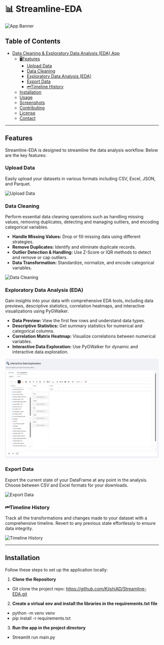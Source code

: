 # 📊 Streamline-EDA

![App Banner](images/banner.png)

## Table of Contents

- [Data Cleaning & Exploratory Data Analysis (EDA) App](#-data-cleaning--exploratory-data-analysis-eda-app)
  - [🖥Features](#-features)
    - [ Upload Data](#-upload-data)
    - [Data Cleaning](#-data-cleaning)
    - [Exploratory Data Analysis (EDA)](#-exploratory-data-analysis-eda)
    - [Export Data](#-export-data)
    - [⏮Timeline History](#-timeline-history)
  - [Installation](#-installation)
  - [ Usage](#-usage)
  - [Screenshots](#-screenshots)
  - [Contributing](#-contributing)
  - [License](#-license)
  - [Contact](#-contact)

---

## Features

Streamline-EDA is designed to streamline the data analysis workflow. Below are the key features:

### Upload Data

Easily upload your datasets in various formats including CSV, Excel, JSON, and Parquet.

![Upload Data](images/upload_data.png)

### Data Cleaning

Perform essential data cleaning operations such as handling missing values, removing duplicates, detecting and managing outliers, and encoding categorical variables.

- **Handle Missing Values:** Drop or fill missing data using different strategies.
- **Remove Duplicates:** Identify and eliminate duplicate records.
- **Outlier Detection & Handling:** Use Z-Score or IQR methods to detect and remove or cap outliers.
- **Data Transformation:** Standardize, normalize, and encode categorical variables.

![Data Cleaning](images/data_cleaning.png)

### Exploratory Data Analysis (EDA)

Gain insights into your data with comprehensive EDA tools, including data previews, descriptive statistics, correlation heatmaps, and interactive visualizations using PyGWalker.

- **Data Preview:** View the first few rows and understand data types.
- **Descriptive Statistics:** Get summary statistics for numerical and categorical columns.
- **Correlation Matrix Heatmap:** Visualize correlations between numerical variables.
- **Interactive Data Exploration:** Use PyGWalker for dynamic and interactive data exploration.

![EDA](images/eda.png)

### Export Data

Export the current state of your DataFrame at any point in the analysis. Choose between CSV and Excel formats for your downloads.

![Export Data](images/export_data.png)

### ⏮Timeline History

Track all the transformations and changes made to your dataset with a comprehensive timeline. Revert to any previous state effortlessly to ensure data integrity.

![Timeline History](images/timeline_history.png)

---

## Installation

Follow these steps to set up the application locally:

1. **Clone the Repository**

- Git clone the project repo: https://github.com/KiishiAD/Streamline-EDA.git

2. **Create a virtual env and install the libraries in the requirements.txt file**
- python -m venv venv
- pip install -r requirements.txt

3. **Run the app in the project directory**
- Streamlit run main.py
